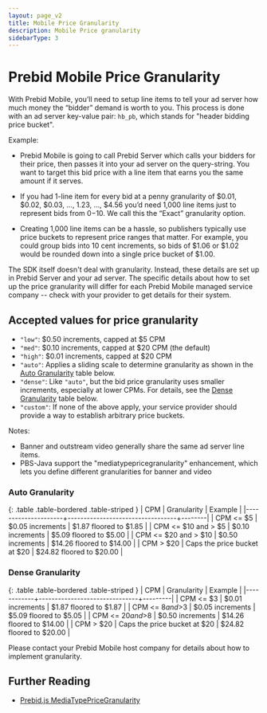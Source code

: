 ```yaml
---
layout: page_v2
title: Mobile Price Granularity
description: Mobile Price granularity
sidebarType: 3
---
```


# Prebid Mobile Price Granularity

With Prebid Mobile, you’ll need to setup line items to tell your ad server how much money the “bidder” demand is worth to you. This process is done with an ad server key-value pair: `hb_pb`, which stands for "header bidding price bucket".

Example:

- Prebid Mobile is going to call Prebid Server which calls your bidders for their price, then passes it into your ad server on the query-string. You want to target this bid price with a line item that earns you the same amount if it serves.

- If you had 1-line item for every bid at a penny granularity of $0.01, $0.02, $0.03, ..., 1.23, ..., $4.56 you’d need 1,000 line items just to represent bids from $0-$10. We call this the “Exact” granularity option.

- Creating 1,000 line items can be a hassle, so publishers typically use price buckets to represent price ranges that matter. For example, you could group bids into 10 cent increments, so bids of $1.06 or $1.02 would be rounded down into a single price bucket of $1.00.

The SDK itself doesn't deal with granularity. Instead, these details are set up in Prebid Server and your ad server. The specific details about how to set up the price granularity will differ for each Prebid Mobile managed service company -- check with your provider to get details for their system.

## Accepted values for price granularity

- `"low"`: $0.50 increments, capped at $5 CPM
- `"med"`: $0.10 increments, capped at $20 CPM (the default)
- `"high"`: $0.01 increments, capped at $20 CPM
- `"auto"`: Applies a sliding scale to determine granularity as shown in the [Auto Granularity](#autoGranularityBucket) table below.
- `"dense"`: Like `"auto"`, but the bid price granularity uses smaller increments, especially at lower CPMs.  For details, see the [Dense Granularity](#denseGranularityBucket) table below.
- `"custom"`: If none of the above apply, your service provider should provide a way to establish arbitrary price buckets.

Notes:

- Banner and outstream video generally share the same ad server line items.
- PBS-Java support the "mediatypepricegranularity" enhancement, which lets you define different
granularities for banner and video

<a name="autoGranularityBucket"></a>

### Auto Granularity

{: .table .table-bordered .table-striped }
| CPM                 |     Granularity                  |  Example |
|---------------------+----------------------------------+--------|
| CPM <= $5            |     $0.05 increments             | $1.87 floored to $1.85 |
| CPM <= $10 and > $5  |     $0.10 increments             | $5.09 floored to $5.00 |
| CPM <= $20 and > $10 |     $0.50 increments             | $14.26 floored to $14.00 |
| CPM > $20           |     Caps the price bucket at $20 | $24.82 floored to $20.00 |

<a name="denseGranularityBucket"></a>

### Dense Granularity

{: .table .table-bordered .table-striped }
| CPM        |     Granularity                  | Example |
|------------+-------------------------------+---------|
| CPM <= $3  |     $0.01 increments             | $1.87 floored to $1.87 |
| CPM <= $8 and >$3  |     $0.05 increments             | $5.09 floored to $5.05 |
| CPM <= $20 and >$8 |     $0.50 increments             | $14.26 floored to $14.00 |
| CPM >  $20 |     Caps the price bucket at $20 | $24.82 floored to $20.00 |

Please contact your Prebid Mobile host company for details about how to implement granularity.

## Further Reading

- [Prebid.js MediaTypePriceGranularity](/dev-docs/publisher-api-reference/setConfig.html#setConfig-MediaType-Price-Granularity)
